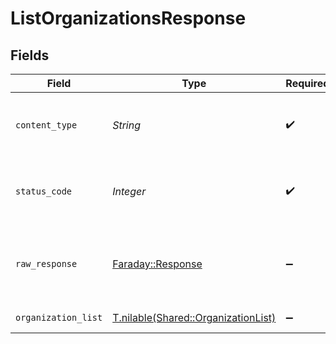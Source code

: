 # ListOrganizationsResponse


## Fields

| Field                                                                          | Type                                                                           | Required                                                                       | Description                                                                    |
| ------------------------------------------------------------------------------ | ------------------------------------------------------------------------------ | ------------------------------------------------------------------------------ | ------------------------------------------------------------------------------ |
| `content_type`                                                                 | *String*                                                                       | :heavy_check_mark:                                                             | HTTP response content type for this operation                                  |
| `status_code`                                                                  | *Integer*                                                                      | :heavy_check_mark:                                                             | HTTP response status code for this operation                                   |
| `raw_response`                                                                 | [Faraday::Response](https://www.rubydoc.info/gems/faraday/Faraday/Response)    | :heavy_minus_sign:                                                             | Raw HTTP response; suitable for custom response parsing                        |
| `organization_list`                                                            | [T.nilable(Shared::OrganizationList)](../../models/shared/organizationlist.md) | :heavy_minus_sign:                                                             | organization list                                                              |